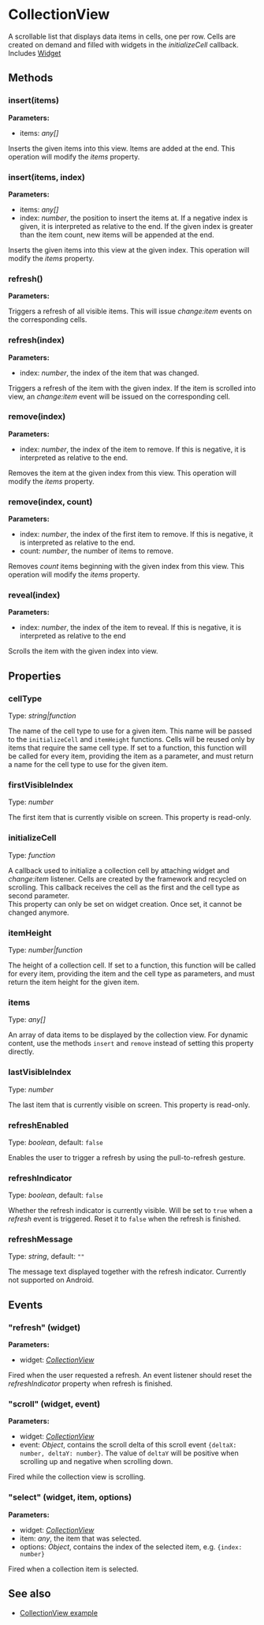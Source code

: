 ---
---
# CollectionView
A scrollable list that displays data items in cells, one per row. Cells are created on demand and filled with widgets in the *initializeCell* callback.
Includes [Widget](Widget.md)

## Methods
### insert(items)


**Parameters:** 

- items: *any[]*

Inserts the given items into this view. Items are added at the end. This operation will modify the *items* property.

### insert(items, index)


**Parameters:** 

- items: *any[]*
- index: *number*, the position to insert the items at. If a negative index is given, it is interpreted as relative to the end. If the given index is greater than the item count, new items will be appended at the end. 

Inserts the given items into this view at the given index. This operation will modify the *items* property.

### refresh()


**Parameters:** 



Triggers a refresh of all visible items. This will issue *change:item* events on the corresponding cells.

### refresh(index)


**Parameters:** 

- index: *number*, the index of the item that was changed.

Triggers a refresh of the item with the given index. If the item is scrolled into view, an *change:item* event will be issued on the corresponding cell.

### remove(index)


**Parameters:** 

- index: *number*, the index of the item to remove. If this is negative, it is interpreted as relative to the end.

Removes the item at the given index from this view. This operation will modify the *items* property.

### remove(index, count)


**Parameters:** 

- index: *number*, the index of the first item to remove. If this is negative, it is interpreted as relative to the end.
- count: *number*, the number of items to remove.

Removes *count* items beginning with the given index from this view. This operation will modify the *items* property.

### reveal(index)


**Parameters:** 

- index: *number*, the index of the item to reveal. If this is negative, it is interpreted as relative to the end

Scrolls the item with the given index into view.


## Properties
### cellType
Type: *string|function*

The name of the cell type to use for a given item. This name will be passed to the `initializeCell` and `itemHeight` functions. Cells will be reused only by items that require the same cell type. If set to a function, this function will be called for every item, providing the item as a parameter, and must return a name for the cell type to use for the given item.
### firstVisibleIndex
Type: *number*

The first item that is currently visible on screen. This property is read-only.
### initializeCell
Type: *function*

A callback used to initialize a collection cell by attaching widget and *change:item* listener. Cells are created by the framework and recycled on scrolling. This callback receives the cell as the first and the cell type as second parameter.<br/>This property can only be set on widget creation. Once set, it cannot be changed anymore.
### itemHeight
Type: *number|function*

The height of a collection cell. If set to a function, this function will be called for every item, providing the item and the cell type as parameters, and must return the item height for the given item.
### items
Type: *any[]*

An array of data items to be displayed by the collection view. For dynamic content, use the methods `insert` and `remove` instead of setting this property directly.
### lastVisibleIndex
Type: *number*

The last item that is currently visible on screen. This property is read-only.
### refreshEnabled
Type: *boolean*, default: `false`

Enables the user to trigger a refresh by using the pull-to-refresh gesture.
### refreshIndicator
Type: *boolean*, default: `false`

Whether the refresh indicator is currently visible. Will be set to `true` when a *refresh* event is triggered. Reset it to `false` when the refresh is finished.
### refreshMessage
Type: *string*, default: `""`

The message text displayed together with the refresh indicator. Currently not supported on Android.

## Events
### "refresh" (widget)

**Parameters:** 

- widget: *[CollectionView](CollectionView.md)*

Fired when the user requested a refresh. An event listener should reset the *refreshIndicator* property when refresh is finished.

### "scroll" (widget, event)

**Parameters:** 

- widget: *[CollectionView](CollectionView.md)*
- event: *Object*, contains the scroll delta of this scroll event `{deltaX: number, deltaY: number}`. The value of `deltaY` will be positive when scrolling up and negative when scrolling down.

Fired while the collection view is scrolling.

### "select" (widget, item, options)

**Parameters:** 

- widget: *[CollectionView](CollectionView.md)*
- item: *any*, the item that was selected.
- options: *Object*, contains the index of the selected item, e.g. `{index: number}`

Fired when a collection item is selected.


## See also
- [CollectionView example](https://github.com/eclipsesource/tabris-js/blob/master/snippets/collectionview/collectionview.js)
